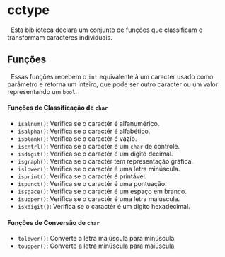 # cctype
&nbsp; Esta biblioteca declara um conjunto de funções que classificam e transformam caracteres individuais.

## Funções
&nbsp; Essas funções recebem o `int` equivalente à um caracter usado como parâmetro e retorna um inteiro, que pode ser outro caracter ou um valor representando um `bool`.

#### Funções de Classificação de `char`
* `isalnum()`: Verifica se o caractér é alfanumérico.
* `isalpha()`: Verifica se o caractér é alfabético.
* `isblank()`: Verifica se o caractér é vazio.
* `iscntrl()`: Verifica se o caractér é um `char` de controle.
* `isdigit()`: Verifica se o caractér é um digito decimal.
* `isgraph()`: Verifica se o caractér tem representação gráfica.
* `islower()`: Verifica se o caractér é uma letra minúscula.
* `isprint()`: Verifica se o caractér é printável.
* `ispunct()`: Verifica se o caractér é uma pontuação.
* `isspace()`: Verifica se o caractér é um espaço em branco.
* `isupper()`: Verifica se o caractér é uma letra maiúscula.
* `isxdigit()`: Verifica se o caractér é um digito hexadecimal.

#### Funções de Conversão de `char`
* `tolower()`: Converte a letra maiúscula para minúscula.
* `toupper()`: Converte a letra minúscula para maiúscula.
